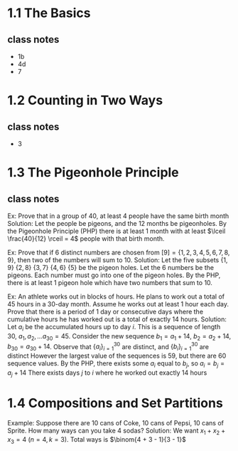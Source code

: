 # 1.1 The Basics

## class notes

- 1b
- 4d
- 7

# 1.2 Counting in Two Ways

## class notes

- 3

# 1.3 The Pigeonhole Principle

## class notes

Ex: Prove that in a group of 40, at least 4 people have the same birth month
Solution: 
Let the people be pigeons, and the 12 months be pigeonholes. By the Pigeonhole Principle (PHP) there is at least 1 month with at least $\lceil \frac{40}{12} \rceil = 4$ people with that birth month.

Ex: Prove that if 6 distinct numbers are chosen from $[9] = \{1, 2, 3, 4, 5, 6, 7, 8, 9\}$, then two of the numbers will sum to $10$.
Solution: 
Let the five subsets $\{1, 9\}$ $\{2, 8\}$ $\{3, 7\}$ $\{4, 6\}$ $\{5\}$ be the pigeon holes.
Let the 6 numbers be the pigeons. Each number must go into one of the pigeon holes. By the PHP, there is at least 1 pigeon hole which have two numbers that sum to 10.

Ex: An athlete works out in blocks of hours. He plans to work out a total of 45 hours in a 30-day month. Assume he works out at least 1 hour each day. Prove that there is a period of 1 day or consecutive days where the cumulative hours he has worked out is a total of exactly 14 hours. 
Solution:
Let $a_i$ be the accumulated hours up to day $i$. This is a sequence of length 30, $a_1, a_2, \ldots a_{30} = 45$. Consider the new sequence $b_1 = a_1 + 14$, $b_2 = a_2 + 14$, $b_{30} = a_{30} + 14$.
Observe that $\{a_i\}^{30}_{i=1}$ are distinct, and $\{b_i\}^{30}_{i=1}$ are distinct
However the largest value of the sequences is $59$, but there are 60 sequence values. By the PHP, there exists some $a_i$ equal to $b_j$, so $a_i = b_j = a_j + 14$
There exists days $j$ to $i$ where he worked out exactly 14 hours

# 1.4 Compositions and Set Partitions

Example: Suppose there are 10 cans of Coke, 10 cans of Pepsi, 10 cans of Sprite. How many ways can you take 4 sodas?
Solution: We want $x_1 + x_2 + x_3 = 4$ ($n = 4, k=3$). Total ways is $\binom{4 + 3 - 1}{3 - 1}$